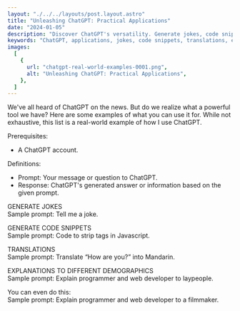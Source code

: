 ```yaml
---
layout: "./../../layouts/post.layout.astro"
title: "Unleashing ChatGPT: Practical Applications"
date: "2024-01-05"
description: "Discover ChatGPT's versatility. Generate jokes, code snippets, translations, and explanations for various demographics. Dive into this real-world guide on using ChatGPT effectively."
keywords: "ChatGPT, applications, jokes, code snippets, translations, explanations, technology"
images:
  [
    {
      url: "chatgpt-real-world-examples-0001.png",
      alt: "Unleashing ChatGPT: Practical Applications",
    },
  ]
---
```


We've all heard of ChatGPT on the news. But do we realize what a powerful tool we have? Here are some examples of what you can use it for. While not exhaustive, this list is a real-world example of how I use ChatGPT.

Prerequisites:

- A ChatGPT account.

Definitions:

- Prompt: Your message or question to ChatGPT.
- Response: ChatGPT's generated answer or information based on the given prompt.

GENERATE JOKES<br>
Sample prompt: Tell me a joke.

GENERATE CODE SNIPPETS<br>
Sample prompt: Code to strip tags in Javascript.

TRANSLATIONS<br>
Sample prompt: Translate “How are you?” into Mandarin.

EXPLANATIONS TO DIFFERENT DEMOGRAPHICS<br>
Sample prompt: Explain programmer and web developer to laypeople.

You can even do this:<br>
Sample prompt: Explain programmer and web developer to a filmmaker.
